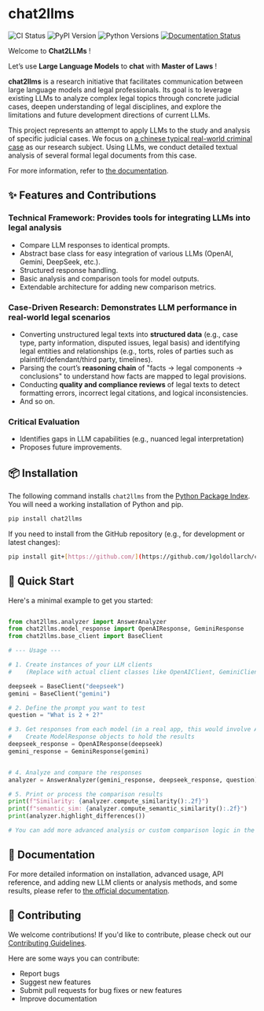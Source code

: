 # chat2llms

![CI Status](https://github.com/goldollarch/chat2llms/workflows/Build%20and%20Deploy%20Documentation/badge.svg) ![PyPI Version](https://img.shields.io/pypi/v/chat2llms.svg) ![Python Versions](https://img.shields.io/pypi/pyversions/chat2llms.svg)
[![Documentation Status](https://readthedocs.org/projects/chat2llms/badge/?version=latest)](https://chat2llms.readthedocs.io/en/latest/?badge=latest) 

Welcome to **Chat2LLMs** !

Let’s use **Large Language Models** to **chat** with **Master of Laws** !

**chat2llms** is a research initiative that facilitates communication between large language models and legal professionals. Its goal is to leverage existing LLMs to analyze complex legal topics through concrete judicial cases, deepen understanding of legal disciplines, and explore the limitations and future development directions of current LLMs.

This project represents an attempt to apply LLMs to the study and analysis of specific judicial cases. We focus on [a chinese typical real-world criminal case](https://goldollarch.github.io/chat2llms/case/intro.html) as our research subject. Using LLMs, we conduct detailed textual analysis of several formal legal documents from this case.

For more information, refer to [the documentation](ttps://goldollarch.github.io/chat2llms/).


## ✨ Features and Contributions

### Technical Framework: Provides tools for integrating LLMs into legal analysis

* Compare LLM responses to identical prompts.
* Abstract base class for easy integration of various LLMs (OpenAI, Gemini, DeepSeek, etc.).
* Structured response handling.
* Basic analysis and comparison tools for model outputs.
* Extendable architecture for adding new comparison metrics.

### Case-Driven Research: Demonstrates LLM performance in real-world legal scenarios

* Converting unstructured legal texts into **structured data** (e.g., case type, party information, disputed issues, legal basis) and identifying legal entities and relationships (e.g., torts, roles of parties such as plaintiff/defendant/third party, timelines).
* Parsing the court’s **reasoning chain** of "facts → legal components → conclusions" to understand how facts are mapped to legal provisions.
* Conducting **quality and compliance reviews** of legal texts to detect formatting errors, incorrect legal citations, and logical inconsistencies.
* And so on.

### Critical Evaluation

* Identifies gaps in LLM capabilities (e.g., nuanced legal interpretation)
* Proposes future improvements.


## 📦 Installation

The following command installs `chat2llms` from the [Python Package Index](https://pypi.org/project/chat2llms/). You will need a working installation of Python and pip.

```bash
pip install chat2llms
```

If you need to install from the GitHub repository (e.g., for development or latest changes):

```bash
pip install git+[https://github.com/](https://github.com/)goldollarch/chat2llms.git
```


## 🚀 Quick Start

Here's a minimal example to get you started:

```python

from chat2llms.analyzer import AnswerAnalyzer
from chat2llms.model_response import OpenAIResponse, GeminiResponse
from chat2llms.base_client import BaseClient

# --- Usage ---

# 1. Create instances of your LLM clients
#    (Replace with actual client classes like OpenAIClient, GeminiClient, etc.)

deepseek = BaseClient("deepseek")
gemini = BaseClient("gemini")

# 2. Define the prompt you want to test
question = "What is 2 + 2?"

# 3. Get responses from each model (in a real app, this would involve API calls)
#    Create ModelResponse objects to hold the results
deepseek_response = OpenAIResponse(deepseek)
gemini_response = GeminiResponse(gemini)


# 4. Analyze and compare the responses
analyzer = AnswerAnalyzer(gemini_response, deepseek_response, question)

# 5. Print or process the comparison results
print(f"Similarity: {analyzer.compute_similarity():.2f}")
print(f"semantic_sim: {analyzer.compute_semantic_similarity():.2f}")
print(analyzer.highlight_differences())

# You can add more advanced analysis or custom comparison logic in the AnswerAnalyzer.
```


## 📖 Documentation

For more detailed information on installation, advanced usage, API reference, and adding new LLM clients or analysis methods, and some results, please refer to [the official documentation](https://goldollarch.github.io/chat2llms/).


## 🙌 Contributing

We welcome contributions\! If you'd like to contribute, please check out our [Contributing Guidelines](https://goldollarch.github.io/chat2llms/contributing.html).

Here are some ways you can contribute:

* Report bugs
* Suggest new features
* Submit pull requests for bug fixes or new features
* Improve documentation
